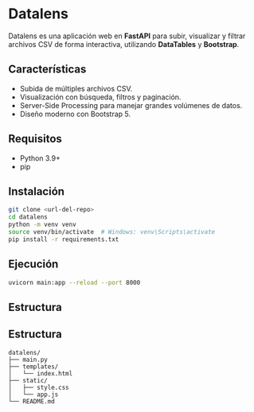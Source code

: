 # Datalens

Datalens es una aplicación web en **FastAPI** para subir, visualizar y filtrar archivos CSV de forma interactiva, utilizando **DataTables** y **Bootstrap**.

## Características

- Subida de múltiples archivos CSV.
- Visualización con búsqueda, filtros y paginación.
- Server-Side Processing para manejar grandes volúmenes de datos.
- Diseño moderno con Bootstrap 5.

## Requisitos

- Python 3.9+
- pip

## Instalación

```bash
git clone <url-del-repo>
cd datalens
python -m venv venv
source venv/bin/activate  # Windows: venv\Scripts\activate
pip install -r requirements.txt
```

## Ejecución

```bash
uvicorn main:app --reload --port 8000
```

## Estructura

## Estructura
```
datalens/
├── main.py
├── templates/
│   └── index.html
├── static/
│   ├── style.css
│   └── app.js
└── README.md
```
